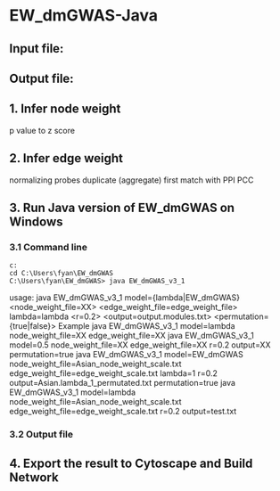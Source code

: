 # EW_dmGWAS-Java
## Input file:
## Output file:
## 
## 1. Infer node weight
p value to z score
## 2. Infer edge weight
normalizing probes
duplicate (aggregate)
first match with PPI
PCC

## 3. Run Java version of EW_dmGWAS on Windows
### 3.1 Command line
```
c:
cd C:\Users\fyan\EW_dmGWAS
C:\Users\fyan\EW_dmGWAS> java EW_dmGWAS_v3_1
```
usage: java EW_dmGWAS_v3_1 model={lambda|EW_dmGWAS}
        <node_weight_file=XX>
        <edge_weight_file=edge_weight_file>
        lambda=lambda
        <r=0.2>
        <output=output.modules.txt>
        <permutation={true|false}>
Example java EW_dmGWAS_v3_1 model=lambda node_weight_file=XX edge_weight_file=XX
java EW_dmGWAS_v3_1  model=0.5 node_weight_file=XX edge_weight_file=XX r=0.2 output=XX  permutation=true
java EW_dmGWAS_v3_1  model=EW_dmGWAS node_weight_file=Asian_node_weight_scale.txt edge_weight_file=edge_weight_scale.txt lambda=1 r=0.2 output=Asian.lambda_1_permutated.txt permutation=true
java EW_dmGWAS_v3_1  model=lambda node_weight_file=Asian_node_weight_scale.txt edge_weight_file=edge_weight_scale.txt r=0.2 output=test.txt 
### 3.2 Output file
## 4. Export the result to Cytoscape and Build Network
